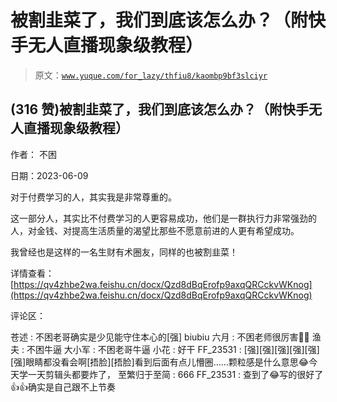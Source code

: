 # 被割韭菜了，我们到底该怎么办？（附快手无人直播现象级教程）

> 原文：[`www.yuque.com/for_lazy/thfiu8/kaombp9bf3slciyr`](https://www.yuque.com/for_lazy/thfiu8/kaombp9bf3slciyr)



## (316 赞)被割韭菜了，我们到底该怎么办？（附快手无人直播现象级教程） 

作者： 不困 

日期：2023-06-09 

对于付费学习的人，其实我是非常尊重的。 

这一部分人，其实比不付费学习的人更容易成功，他们是一群执行力非常强劲的人，对金钱、对提高生活质量的渴望比那些不愿意前进的人更有希望成功。 

我曾经也是这样的一名生财有术圈友，同样的也被割韭菜！ 

详情查看：[https://qv4zhbe2wa.feishu.cn/docx/Qzd8dBqErofp9axqQRCckvWKnog](https://qv4zhbe2wa.feishu.cn/docx/Qzd8dBqErofp9axqQRCckvWKnog) 

评论区： 

苍述 : 不困老哥确实是少见能守住本心的[强] biubiu 六月 : 不困老师很厉害👍🏻 渔夫 : 不困牛逼 大小军 : 不困老哥牛逼 小花 : 好干 FF_23531 : [强][强][强][强][强][强]眼睛都没看会啊[捂脸][捂脸]看到后面有点儿懵圈……颗粒感是什么意思😂今天学一天剪辑头都要炸了， 至繁归于至简 : 666 FF_23531 : 查到了😂写的很好了👍👍确实是自己跟不上节奏
